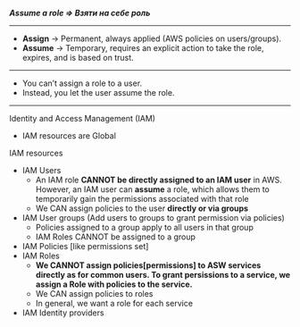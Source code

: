 ***Assume a role => Взяти на себе роль***

---

- **Assign** → Permanent, always applied (AWS policies on users/groups).
- **Assume** → Temporary, requires an explicit action to take the role, expires, and is based on trust.
---
- You can’t assign a role to a user.
- Instead, you let the user assume the role.

---

Identity and Access Management (IAM)

- IAM resources are Global

IAM resources
- IAM Users
  - An IAM role **CANNOT be directly assigned to an IAM user** in AWS. However, an IAM user can **assume** a role, which allows them to temporarily gain the permissions associated with that role
  - We CAN assign policies to the user **directly or via groups**
- IAM User groups (Add users to groups to grant permission via policies)
  - Policies assigned to a group apply to all users in that group
  - IAM Roles CANNOT be assigned to a group
- IAM Policies [like permissions set]
- IAM Roles
  - **We CANNOT assign policies[permissions] to ASW services directly as for common users. To grant persissions to a service, we assign a Role with policies to the service.**
  - We CAN assign policies to roles
  - In general, we want a role for each service
- IAM Identity providers
